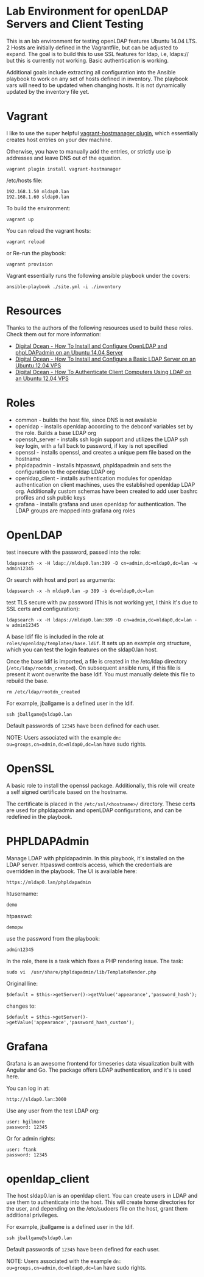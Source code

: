 Lab Environment for openLDAP Servers and Client Testing
=======================================================

This is an lab environment for testing openLDAP features Ubuntu 14.04 LTS. 2 Hosts are initially defined in the Vagrantfile, but can be adjusted to expand. The goal is to build this to use SSL features for ldap, i.e, ldaps:// but this is currently not working. Basic authentication is working.

Additional goals include extracting all configuration into the Ansible playbook to work on any set of hosts defined in inventory. The playbook vars will need to be updated when changing hosts. It is not dynamically updated by the inventory file yet.

Vagrant
=======

I like to use the super helpful [vagrant-hostmanager plugin](https://github.com/smdahlen/vagrant-hostmanager), which essentially creates host entries on your dev machine.

Otherwise, you have to manually add the entries, or strictly use ip addresses and leave DNS out of the equation.

```
vagrant plugin install vagrant-hostmanager
```

/etc/hosts file:

```
192.168.1.50 mldap0.lan
192.168.1.60 sldap0.lan
```

To build the environment:
```
vagrant up
```

You can reload the vagrant hosts:
```
vagrant reload
```
or Re-run the playbook:
```
vagrant provision
```

Vagrant essentially runs the following ansible playbook under the covers:
```
ansible-playbook ./site.yml -i ./inventory
```

Resources
=========

Thanks to the authors of the following resources used to build these roles. Check them out for more information:

* [Digital Ocean - How To Install and Configure OpenLDAP and phpLDAPadmin on an Ubuntu 14.04 Server](https://www.digitalocean.com/community/tutorials/how-to-install-and-configure-openldap-and-phpldapadmin-on-an-ubuntu-14-04-server)
* [Digital Ocean - How To Install and Configure a Basic LDAP Server on an Ubuntu 12.04 VPS](https://www.digitalocean.com/community/tutorials/how-to-install-and-configure-a-basic-ldap-server-on-an-ubuntu-12-04-vps)
* [Digital Ocean - How To Authenticate Client Computers Using LDAP on an Ubuntu 12.04 VPS](https://www.digitalocean.com/community/tutorials/how-to-authenticate-client-computers-using-ldap-on-an-ubuntu-12-04-vps)

Roles
=====

* common - builds the host file, since DNS is not available
* openldap - installs openldap according to the debconf variables set by the role. Builds a base LDAP org
* openssh_server - installs ssh login support and utilizes the LDAP ssh key login, with a fall back to password, if key is not specified
* openssl - installs openssl, and creates a unique pem file based on the hostname
* phpldapadmin - installs htpasswd, phpldapadmin and sets the configuration to the openldap LDAP org
* openldap_client - installs authentication modules for openldap authentication on client machines, uses the established openldap LDAP org. Additionally custom schemas have been created to add user bashrc profiles and ssh public keys
* grafana - installs grafana and uses openldap for authentication. The LDAP groups are mapped into grafana org roles


OpenLDAP
========

test insecure with the password, passed into the role:
```
ldapsearch -x -H ldap://mldap0.lan:389 -D cn=admin,dc=mldap0,dc=lan -w admin12345
```
Or search with host and port as arguments:
```
ldapsearch -x -h mldap0.lan -p 389 -b dc=mldap0,dc=lan
```

test TLS secure with pw password (This is not working yet, I think it's due to SSL certs and configuration):
```
ldapsearch -x -H ldaps://mldap0.lan:389 -D cn=admin,dc=mldap0,dc=lan -w admin12345
```

A base ldif file is included in the role at ```roles/openldap/templates/base.ldif```. It sets up an example org structure, which you can test the login features on the sldap0.lan host.

Once the base ldif is imported, a file is created in the /etc/ldap directory (```/etc/ldap/rootdn_created```). On subsequent ansible runs, if this file is present it wont overwrite the base ldif. You must manually delete this file to rebuild the base.

```
rm /etc/ldap/rootdn_created
```

For example, jballgame is a defined user in the ldif.

```
ssh jballgame@sldap0.lan
```

Default passwords of ```12345``` have been defined for each user.

NOTE: Users associated with the example ```dn: ou=groups,cn=admin,dc=mldap0,dc=lan``` have sudo rights.


OpenSSL
=======

A basic role to install the openssl package. Additionally, this role will create a self signed certificate based on the hostname.

The certificate is placed in the ```/etc/ssl/<hostname>/``` directory. These certs are used for phpldapadmin and openLDAP configurations, and can be redefined in the playbook.


PHPLDAPAdmin
============

Manage LDAP with phpldapadmin. In this playbook, it's installed on the LDAP server. htpasswd controls access, which the credentials are overridden in the playbook. The UI is available here:

```
https://mldap0.lan/phpldapadmin
```

htusername:
```
demo
```
htpasswd:
```
demopw
```

use the password from the playbook:
```
admin12345
```

In the role, there is a task which fixes a PHP rendering issue. The task:
```
sudo vi  /usr/share/phpldapadmin/lib/TemplateRender.php
```
Original line:
```
$default = $this->getServer()->getValue('appearance','password_hash');
```
changes to:
```
$default = $this->getServer()->getValue('appearance','password_hash_custom');
```

Grafana
=======

Grafana is an awesome frontend for timeseries data visualization built with Angular and Go. The package offers LDAP authentication, and it's is used here.

You can log in at:
```
http://sldap0.lan:3000
```
Use any user from the test LDAP org:

```
user: hgilmore
password: 12345
```
Or for admin rights:
```
user: ftank
password: 12345
```

openldap_client
===============

The host sldap0.lan is an openldap client. You can create users in LDAP and use them to authenticate into the host. This will create home directories for the user, and depending on the /etc/sudoers file on the host, grant them additional privileges.

For example, jballgame is a defined user in the ldif.

```
ssh jballgame@sldap0.lan
```

Default passwords of ```12345``` have been defined for each user.

NOTE: Users associated with the example ```dn: ou=groups,cn=admin,dc=mldap0,dc=lan``` have sudo rights.
